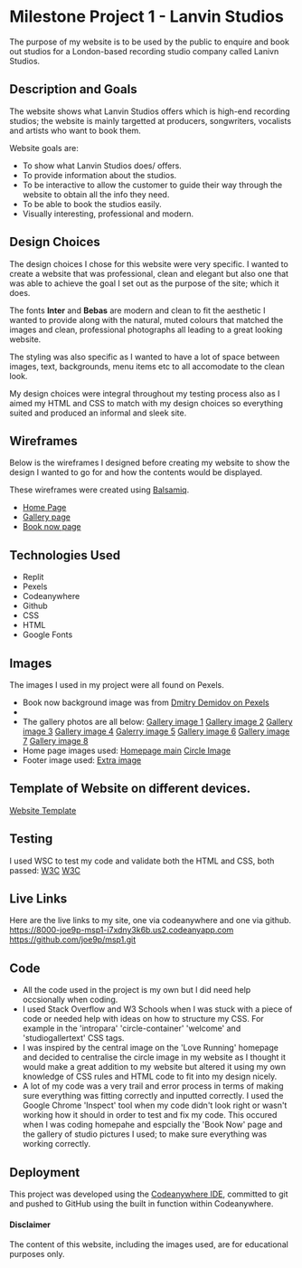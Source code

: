 # Milestone Project 1 - Lanvin Studios

The purpose of my website is to be used by the public to enquire and book out studios for a London-based recording studio company called Lanivn Studios. 

## Description and Goals

The website shows what Lanvin Studios offers which is high-end recording studios; the website is mainly targetted at producers, songwriters, vocalists and artists who want to book them. 

Website goals are:
- To show what Lanvin Studios does/ offers.
- To provide information about the studios. 
- To be interactive to allow the customer to guide their way through the website to obtain all the info they need.
- To be able to book the studios easily.
- Visually interesting, professional and modern.

## Design Choices

The design choices I chose for this website were very specific. I wanted to create a website that was professional, clean and elegant but also one that was able to achieve the goal I set out as the purpose of the site; which it does. 

The fonts **Inter** and **Bebas** are modern and clean to fit the aesthetic I wanted to provide along with the natural, muted colours that matched the images and clean, professional photographs all leading to a great looking website.

The styling was also specific as I wanted to have a lot of space between images, text, backgrounds, menu items etc to all accomodate to the clean look.

My design choices were integral throughout my testing process also as I aimed my HTML and CSS to match with my design choices so everything suited and produced an informal and sleek site. 

## Wireframes

Below is the wireframes I designed before creating my website to show the design I wanted to go for and how the contents would be displayed. 

These wireframes were created using [Balsamiq](https://balsamiq.com/). 

- [Home Page](https://ibb.co/kgMZdYN)
- [Gallery page](https://ibb.co/Sfbhhzy)
- [Book now page](https://ibb.co/wNgMZ6w)
## Technologies Used

* Replit
* Pexels
* Codeanywhere
* Github
* CSS
* HTML
* Google Fonts
  
## Images
The images I used in my project were all found on Pexels. 
- Book now background image was from [Dmitry Demidov on Pexels](https://www.pexels.com/photo/silver-dynamic-microphone-on-black-microphone-stand-3783471/)
- 
- The gallery photos are all below: [Gallery image 1](https://images.pexels.com/photos/164938/pexels-photo-164938.jpeg?auto=compress&cs=tinysrgb&w=1260&h=750&dpr=2) [Gallery image 2](https://images.pexels.com/photos/4988128/pexels-photo-4988128.jpeg?auto=compress&cs=tinysrgb&w=1260&h=750&dpr=2") [Gallery image 3](https://images.pexels.com/photos/7586136/pexels-photo-7586136.jpeg?auto=compress&cs=tinysrgb&w=1260&h=750&dpr=2) [Gallery image 4](https://images.pexels.com/photos/8132970/pexels-photo-8132970.jpeg?auto=compress&cs=tinysrgb&w=1260&h=750&dpr=2) [Galerry image 5](https://images.pexels.com/photos/7088373/pexels-photo-7088373.jpeg?auto=compress&cs=tinysrgb&w=1260&h=750&dpr=2) [Gallery image 6](https://images.pexels.com/photos/7086742/pexels-photo-7086742.jpeg?auto=compress&cs=tinysrgb&w=1260&h=750&dpr=2) [Gallery image 7](https://images.pexels.com/photos/9422904/pexels-photo-9422904.jpeg?auto=compress&cs=tinysrgb&w=1260&h=750&dpr=2) [Gallery image 8](https://images.pexels.com/photos/3990847/pexels-photo-3990847.jpeg?auto=compress&cs=tinysrgb&w=1260&h=750&dpr=2)
- Home page images used: [Homepage main](https://images.pexels.com/photos/7802300/pexels-photo-7802300.jpeg?auto=compress&cs=tinysrgb&w=1260&h=750&dpr=2) [Circle Image](https://images.pexels.com/photos/9644665/pexels-photo-9644665.jpeg?auto=compress&cs=tinysrgb&w=1260&h=750&dpr=2)
- Footer image used: [Extra image](https://images.pexels.com/photos/7159271/pexels-photo-7159271.jpeg?auto=compress&cs=tinysrgb&w=1260&h=750&dpr=2)

## Template of Website on different devices. 
[Website Template](https://ibb.co/cg26Xh7) 

## Testing
I used WSC to test my code and validate both the HTML and CSS, both passed:
[W3C](https://ibb.co/GH23cL8)
[W3C](https://ibb.co/kBTkVzC)

## Live Links
Here are the live links to my site, one via codeanywhere and one via github.
 https://8000-joe9p-msp1-i7xdny3k6b.us2.codeanyapp.com
 https://github.com/joe9p/msp1.git

## Code
- All the code used in the project is my own but I did need help occsionally when coding.
- I used Stack Overflow and W3 Schools when I was stuck with a piece of code or needed help with ideas on how to structure my CSS. For example in the 'intropara' 'circle-container' 'welcome' and 'studiogallertext' CSS tags. 
- I was inspired by the central image on the 'Love Running' homepage and decided to centralise the circle image in my website as I thought it would make a great addition to my website but altered it using my own knowledge of CSS rules and HTML code to fit into my design nicely. 
- A lot of my code was a very trail and error process in terms of making sure everything was fitting correctly and inputted correctly. I used the Google Chrome 'Inspect' tool when my code didn't look right or wasn't working how it should in order to test and fix my code. This occured when I was coding homepahe and espcially the 'Book Now' page and the gallery of studio pictures I used; to make sure everything was working correctly. 

## Deployment

This project was developed using the [Codeanywhere IDE](https://app.codeanywhere.com), committed to git and pushed to GitHub using the built in function within Codeanywhere.

#### Disclaimer

The content of this website, including the images used, are for educational purposes only.